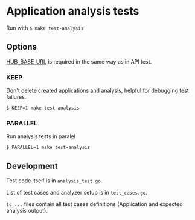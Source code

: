 # Application analysis tests

Run with ```$ make test-analysis```

## Options

[HUB_BASE_URL](https://github.com/konveyor/tackle2-hub/tree/main/test#rest-api) is required in the same way as in API test.

### KEEP

Don't delete created applications and analysis, helpful for debugging test failures.

```
$ KEEP=1 make test-analysis
```

### PARALLEL

Run analysis tests in paralel

```
$ PARALLEL=1 make test-analysis
```

## Development

Test code itself is in ```analysis_test.go```.

List of test cases and analyzer setup is in ```test_cases.go```.

```tc_...``` files contain all test cases definitions (Application and expected analysis output).
